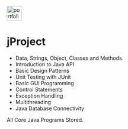 <a target="_blank">
    <img src="https://camo.githubusercontent.com/ae24a8a1bc8b6d601664ef8477878e8359f65245c4b39b0286b4aafae87dd068/68747470733a2f2f63646e2e69636f6e2d69636f6e732e636f6d2f69636f6e73322f3135392f504e472f3235362f6a6176615f32323532332e706e67" height="40" alt="portfolio"  />
     <h1>jProject</h1>
    <ul>
        <li> Data, Strings, Object, Classes and Methods</li>
        <li> Introduction to Java API</li>
        <li>Basic Design Patterns</li>
        <li>Unit Testing with JUnit</li>
        <li>Basic GUI Programming</li>
        <li>Control Statements</li>
        <li>Exception Handling</li>
        <li>Multithreading</li>
        <li>Java Database Connectivity</li>
    </ul>
    
All Core Java Programs Stored.
